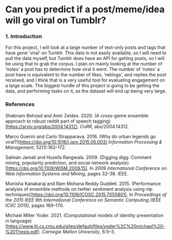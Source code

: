# Can you predict if a post/meme/idea will go viral on Tumblr?

<!-- ### Abstract -->

### 1. Introduction

For this project, I will look at a large number of text-only posts and tags that have gone ‘viral’ on Tumblr.
This data is not easily available, so I will need to pull the data myself, 
but Tumblr does have an API for getting posts, so I will be using that to grab the corpus.
I plan on mainly looking at the number of ‘notes’ a post has to determine how viral it went. 
The number of ‘notes’ a post have is equivalent to the number of likes, ‘reblogs’, and replies the post received, 
and I think that is a very useful tool for evaluating engagement on a large scale. 
The biggest hurdle of this project is going to be getting the data, 
and performing tasks on it, as the dataset will end up being very large.

### References 

Shabnam Behzad and Amir Zeldes. 2020.
(A cross-genre ensemble approach to robust reddit part of speech tagging)[https://arxiv.org/abs/2004.14312].
*CoRR*, abs/2004.14312.

Marco Guerini and Carlo Strapparava. 2016. 
(Why do urban legends go viral?)[https://doi.org/10.1016/j.ipm.2015.05.003]
*Information Processing & Management*, 52(1):163–172.

Salman Jamali and Huzefa Rangwala. 2009. 
(Digging digg: Comment mining, popularity prediction, and social network analysis)[https://doi.org/10.1109/WISM.2009.15].
In *2009 International Conference on Web Information Systems and Mining*, pages 32–38. IEEE.

Monisha Kanakaraj and Ram Mohana Reddy Guddeti. 2015. 
(Performance analysis of ensemble methods on twitter sentiment analysis using nlp techniques)[https://doi.org/10.1109/ICOSC.2015.7050801].
In *Proceedings of the 2015 IEEE 9th International Conference on Semantic Computing (IEEE ICSC 2015)*, pages 169–170.

Michael Miller Yoder. 2021.
(Computational models of identity presentation in language)[https://www.lti.cs.cmu.edu/sites/default/files/yoder%2C%20michael%20-%20Thesis.pdf].
*Carnegie Mellon University*, 6:5–3.
